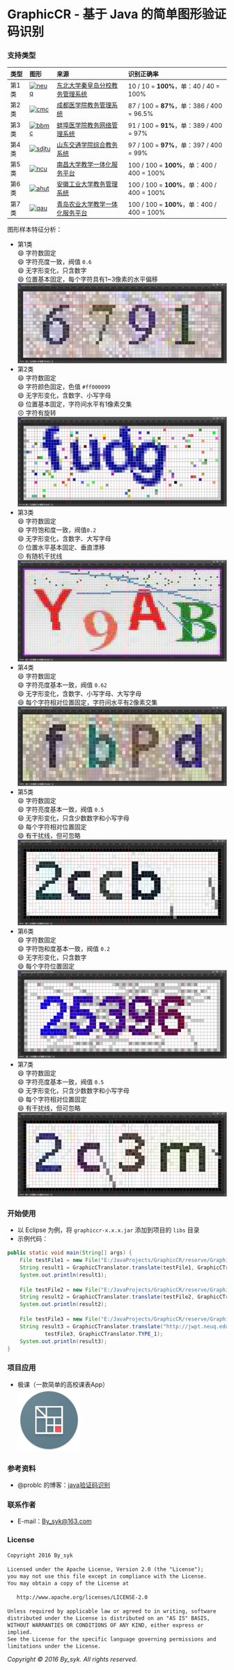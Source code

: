 # GraphicCR - 基于 Java 的简单图形验证码识别


### 支持类型

| 类型 | 图形 | 来源 | 识别正确率 |
| :--- | :--- | :--- | :--- |
| 第1类 | [![neuq](http://jwpt.neuq.edu.cn/ACTIONVALIDATERANDOMPICTURE.APPPROCESS)](http://jwpt.neuq.edu.cn/ACTIONVALIDATERANDOMPICTURE.APPPROCESS) | [东北大学秦皇岛分校教务管理系统](http://jwpt.neuq.edu.cn) | 10 / 10 = **100%**，单：40 / 40 = 100% |
| 第2类 | [![cmc](http://222.197.143.7/CheckCode.aspx)](http://222.197.143.7/CheckCode.aspx) | [成都医学院教务管理系统](http://222.197.143.7) | 87 / 100 = **87%**，单：386 / 400 = 96.5% |
| 第3类 | [![bbmc](http://211.70.128.23/JWWEB/sys/ValidateCode.aspx)](http://211.70.128.23/JWWEB/sys/ValidateCode.aspx) | [蚌埠医学院教务网络管理系统](http://211.70.128.23/JWWEB) | 91 / 100 = **91%**，单：389 / 400 = 97% |
| 第4类 | [![sdjtu](http://211.64.127.221/validateCodeAction.do?random=0.44780089727138211)](http://211.64.127.221/validateCodeAction.do?random=0.44780089727138211) | [山东交通学院综合教务系统](http://211.64.127.221) | 97 / 100 = **97%**，单：397 / 400 = 99% |
| 第5类 | [![ncu](http://218.64.56.18/jsxsd/verifycode.servlet?t=0.7339572516226678)](http://218.64.56.18/jsxsd/verifycode.servlet?t=0.7339572516226678) | [南昌大学教学一体化服务平台](http://218.64.56.18/jsxsd) | 100 / 100 = **100%**，单：400 / 400 = 100% |
| 第6类 | [![ahut](http://211.70.149.135:88/CheckCode.aspx)](http://211.70.149.135:88/CheckCode.aspx) | [安徽工业大学教务管理系统](http://211.70.149.135:88) | 100 / 100 = **100%**，单：400 / 400 = 100% |
| 第7类 | [![qau](http://jwglxt.qau.edu.cn/verifycode.servlet)](http://jwglxt.qau.edu.cn/verifycode.servlet) | [青岛农业大学教学一体化服务平台](http://jwglxt.qau.edu.cn) | 100 / 100 = **100%**，单：400 / 400 = 100% |

图形样本特征分析：
* 第1类  
:smile: 字符数固定  
:smile: 字符亮度一致，阀值 `0.6`  
:smile: 无字形变化，只含数字  
:smile: 位置基本固定，每个字符具有1~3像素的水平偏移  
![graphicc1](art/ps_graphicc1.png)
* 第2类  
:smile: 字符数固定  
:smile: 字符颜色固定，色值 `#ff000099`  
:smile: 无字形变化，含数字、小写字母  
:smile: 位置基本固定，字符间水平有1像素交集  
:persevere: 字符有旋转  
![graphicc2](art/ps_graphicc2.png)
* 第3类  
:smile: 字符数固定  
:smile: 字符饱和度一致，阀值`0.2`  
:smile: 无字形变化，含数字、大写字母  
:persevere: 位置水平基本固定、垂直漂移  
:persevere: 有随机干扰线  
![graphicc3](art/ps_graphicc3.png)
* 第4类  
:smile: 字符数固定  
:smile: 字符亮度基本一致，阀值 `0.62`  
:smile: 无字形变化，含数字、小写字母、大写字母  
:smile: 每个字符相对位置固定，字符间水平有2像素交集  
![graphicc4](art/ps_graphicc4.png)
* 第5类  
:smile: 字符数固定  
:smile: 字符亮度基本一致，阀值 `0.5`  
:smile: 无字形变化，只含少数数字和小写字母  
:smile: 每个字符相对位置固定  
:smile: 有干扰线，但可忽略
![graphicc5](art/ps_graphicc5.png)
* 第6类  
:smile: 字符数固定  
:smile: 字符饱和度基本一致，阀值 `0.2`  
:smile: 无字形变化，只含数字  
:smile: 每个字符位置固定  
![graphicc6](art/ps_graphicc6.png)
* 第7类  
:smile: 字符数固定  
:smile: 字符亮度基本一致，阀值 `0.5`  
:smile: 无字形变化，只含少数数字和小写字母  
:smile: 每个字符相对位置固定  
:smile: 有干扰线，但可忽略
![graphicc7](art/ps_graphicc7.png)


### 开始使用

* 以 Eclipse 为例，将 `graphiccr-x.x.x.jar` 添加到项目的 `libs` 目录
* 示例代码：
```java
public static void main(String[] args) {
    File testFile1 = new File("E:/JavaProjects/GraphicCR/reserve/GraphicC/1/test/3014.jpg");
    String result1 = GraphicCTranslator.translate(testFile1, GraphicCTranslator.TYPE_1);
    System.out.println(result1);
    
    File testFile2 = new File("E:/JavaProjects/GraphicCR/reserve/GraphicC/2/test/2rxl.gif");
    String result2 = GraphicCTranslator.translate(testFile2, GraphicCTranslator.TYPE_2);
    System.out.println(result2);
    
    File testFile3 = new File("E:/JavaProjects/GraphicCR/reserve/GraphicC/1/test/xxxx.jpg");
    String result3 = GraphicCTranslator.translate("http://jwpt.neuq.edu.cn/ACTIONVALIDATERANDOMPICTURE.APPPROCESS",
            testFile3, GraphicCTranslator.TYPE_1);
    System.out.println(result3);
}
```


### 项目应用

* 极课（一款简单的高校课表App）  
![schttable](art/ic_launcher_schttable.png)


### 参考资料

* @problc 的博客：[java验证码识别](http://blog.csdn.net/problc/article/details/5794460)


### 联系作者

* E-mail：[By_syk@163.com](mailto:By_syk@163.com "By_syk")


### License

    Copyright 2016 By_syk

    Licensed under the Apache License, Version 2.0 (the "License");
    you may not use this file except in compliance with the License.
    You may obtain a copy of the License at

       http://www.apache.org/licenses/LICENSE-2.0

    Unless required by applicable law or agreed to in writing, software
    distributed under the License is distributed on an "AS IS" BASIS,
    WITHOUT WARRANTIES OR CONDITIONS OF ANY KIND, either express or implied.
    See the License for the specific language governing permissions and
    limitations under the License.


*Copyright &#169; 2016 By_syk. All rights reserved.*